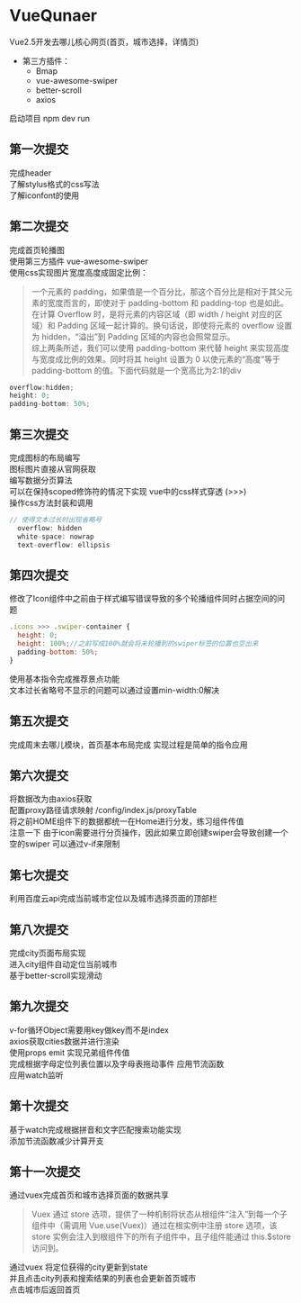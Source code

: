 # VueQunaer

Vue2.5开发去哪儿核心网页(首页，城市选择，详情页)

* 第三方插件：
  * Bmap
  * vue-awesome-swiper
  * better-scroll
  * axios

启动项目 npm dev run

## 第一次提交

完成header  
了解stylus格式的css写法  
了解iconfont的使用  

## 第二次提交

完成首页轮播图  
使用第三方插件 vue-awesome-swiper  
使用css实现图片宽度高度成固定比例：
>一个元素的 padding，如果值是一个百分比，那这个百分比是相对于其父元素的宽度而言的，即使对于 padding-bottom 和 padding-top 也是如此。  
>在计算 Overflow 时，是将元素的内容区域（即 width / height 对应的区域）和 Padding 区域一起计算的。换句话说，即使将元素的 overflow 设置为 hidden，“溢出”到 Padding 区域的内容也会照常显示。  
>综上两条所述，我们可以使用 padding-bottom 来代替 height 来实现高度与宽度成比例的效果。同时将其 height 设置为 0 以使元素的“高度”等于 padding-bottom 的值。下面代码就是一个宽高比为2:1的div

```javascript
overflow:hidden;
height: 0;
padding-bottom: 50%;
```

## 第三次提交

完成图标的布局编写  
图标图片直接从官网获取  
编写数据分页算法  
可以在保持scoped修饰符的情况下实现 vue中的css样式穿透 (>>>)  
操作css方法封装和调用

```javascript
// 使得文本过长时出现省略号
  overflow: hidden
  white-space: nowrap
  text-overflow: ellipsis
```

## 第四次提交

修改了Icon组件中之前由于样式编写错误导致的多个轮播组件同时占据空间的问题

```javascript
.icons >>> .swiper-container {
  height: 0;
  height: 100%;//之前写成100%就会将未轮播到的swiper标签的位置也空出来
  padding-bottom: 50%;
}
```

使用基本指令完成推荐景点功能  
文本过长省略号不显示的问题可以通过设置min-width:0解决

## 第五次提交

完成周末去哪儿模块，首页基本布局完成 实现过程是简单的指令应用

## 第六次提交

将数据改为由axios获取  
配置proxy路径请求映射  /config/index.js/proxyTable  
将之前HOME组件下的数据都统一在Home进行分发，练习组件传值  
注意一下 由于icon需要进行分页操作，因此如果立即创建swiper会导致创建一个空的swiper 可以通过v-if来限制 

## 第七次提交

利用百度云api完成当前城市定位以及城市选择页面的顶部栏

## 第八次提交

完成city页面布局实现  
进入city组件自动定位当前城市  
基于better-scroll实现滑动  

## 第九次提交

v-for循环Object需要用key做key而不是index  
axios获取cities数据并进行渲染  
使用props emit 实现兄弟组件传值  
完成根据字母定位列表位置以及字母表拖动事件  应用节流函数  
应用watch监听  

## 第十次提交

基于watch完成根据拼音和文字匹配搜索功能实现  
添加节流函数减少计算开支  

## 第十一次提交

通过vuex完成首页和城市选择页面的数据共享

>Vuex 通过 store 选项，提供了一种机制将状态从根组件“注入”到每一个子组件中（需调用 Vue.use(Vuex)）通过在根实例中注册 store 选项，该store 实例会注入到根组件下的所有子组件中，且子组件能通过 this.$store 访问到。

通过vuex 将定位获得的city更新到state  
并且点击city列表和搜索结果的列表也会更新首页城市  
点击城市后返回首页
